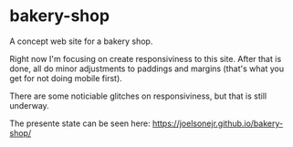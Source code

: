 # bakery-shop
A concept web site for a bakery shop.

Right now I'm focusing on create responsiviness to this site. After that is done, all do minor adjustments to paddings and margins (that's what you get for not doing mobile first).

There are some noticiable glitches on responsiviness, but that is still underway.

The presente state can be seen here:
https://joelsonejr.github.io/bakery-shop/
 


